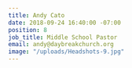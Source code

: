 ```yaml
---
title: Andy Cato
date: 2018-09-24 16:40:00 -07:00
position: 8
job_title: Middle School Pastor
email: andy@daybreakchurch.org
image: "/uploads/Headshots-9.jpg"
---
```


